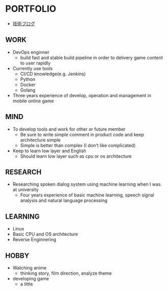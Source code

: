 # PORTFOLIO

- [技術ブログ](https://garicchi.github.io)

## WORK
- DevOps enginner
  - build fast and stable build pipeline in order to delivery game content to user rapidly
- Currently use tools
  - CI/CD knowledge(e.g. Jenkins)
  - Python
  - Docker
  - Golang
- Three years experience of develop, operation and management in mobile online game

## MIND
- To develop tools and work for other or future member
  - Be sure to write simple comment in product code and keep architecture simple
  - Simple is better than complex (I don't like complicated)
- Keep to learn low layer and English
  - Should learn low layer such as cpu or os architecture
  
## RESEARCH
- Researching spoken dialog system using machine learning when I was at university
  - Four years experience of basic machine learning, speech signal analysis and natural language processing

## LEARNING
- Linux
- Basic CPU and OS architecture
- Reverse Enginnering

## HOBBY
- Watching anime
  - thinking story, film direction, analyze theme
- developing game
  - a little
